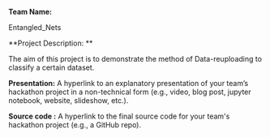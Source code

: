 **Team Name:** 

Entangled_Nets

**Project Description: **

The aim of this project is to demonstrate the method of Data-reuploading to classify a certain dataset.

**Presentation:**
A hyperlink to an explanatory presentation of your team’s hackathon project in a non-technical form (e.g., video, blog post, jupyter notebook, website, slideshow, etc.).

**Source code :**
A hyperlink to the final source code for your team's hackathon project (e.g., a GitHub repo).
